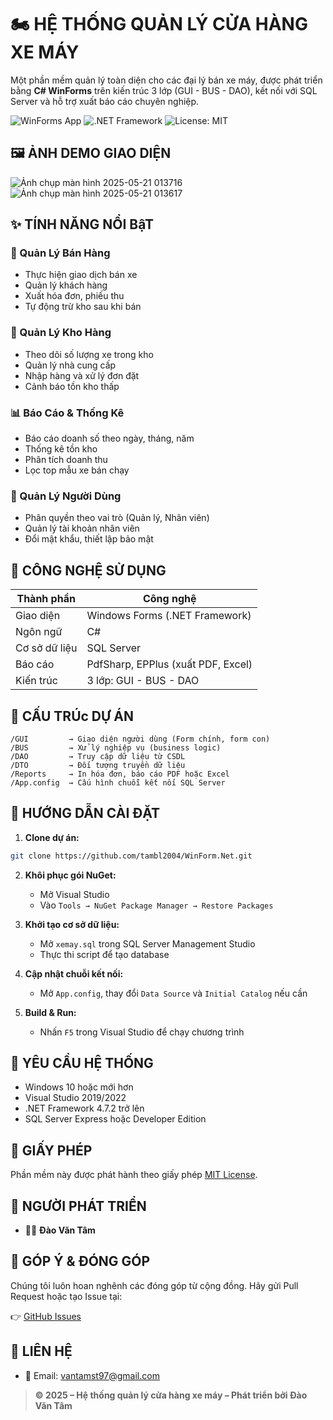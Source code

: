 # 🏍️ HỆ THỐNG QUẢN LÝ CỬA HÀNG XE MÁY

Một phần mềm quản lý toàn diện cho các đại lý bán xe máy, được phát triển bằng **C# WinForms** trên kiến trúc 3 lớp (GUI - BUS - DAO), kết nối với SQL Server và hỗ trợ xuất báo cáo chuyên nghiệp.

![WinForms App](https://img.shields.io/badge/Platform-Windows-blue?logo=windows)
![.NET Framework](https://img.shields.io/badge/.NET-Framework%204.7.2-blueviolet)
![License: MIT](https://img.shields.io/badge/License-MIT-green.svg)

## 🖼️ ẢNH DEMO GIAO DIỆN
![Ảnh chụp màn hình 2025-05-21 013716](https://github.com/user-attachments/assets/712ad841-c2f1-4072-ba66-1da1972da3b4)
![Ảnh chụp màn hình 2025-05-21 013617](https://github.com/user-attachments/assets/a68026fb-d8d2-483c-9790-02e0be760539)


## ✨ TÍNH NĂNG NỔI BậT

### 📆 Quản Lý Bán Hàng

* Thực hiện giao dịch bán xe
* Quản lý khách hàng
* Xuất hóa đơn, phiếu thu
* Tự động trừ kho sau khi bán

### 🏪 Quản Lý Kho Hàng

* Theo dõi số lượng xe trong kho
* Quản lý nhà cung cấp
* Nhập hàng và xử lý đơn đặt
* Cảnh báo tồn kho thấp

### 📊 Báo Cáo & Thống Kê

* Báo cáo doanh số theo ngày, tháng, năm
* Thống kê tồn kho
* Phân tích doanh thu
* Lọc top mẫu xe bán chạy

### 👤 Quản Lý Người Dùng

* Phân quyền theo vai trò (Quản lý, Nhân viên)
* Quản lý tài khoản nhân viên
* Đổi mật khẩu, thiết lập bảo mật

## 🔧 CÔNG NGHỆ SỬ DỤNG

| Thành phần    | Công nghệ                          |
| ------------- | ---------------------------------- |
| Giao diện     | Windows Forms (.NET Framework)     |
| Ngôn ngữ      | C#                                 |
| Cơ sở dữ liệu | SQL Server                         |
| Báo cáo       | PdfSharp, EPPlus (xuất PDF, Excel) |
| Kiến trúc     | 3 lớp: GUI - BUS - DAO             |

## 📁 CẤU TRÚc DỰ ÁN

```
/GUI         → Giao diện người dùng (Form chính, form con)
/BUS         → Xử lý nghiệp vụ (business logic)
/DAO         → Truy cập dữ liệu từ CSDL
/DTO         → Đối tượng truyền dữ liệu
/Reports     → In hóa đơn, báo cáo PDF hoặc Excel
/App.config  → Cấu hình chuỗi kết nối SQL Server
```

## 🚀 HƯỚNG DẪN CÀI ĐẶT

1. **Clone dự án:**

```bash
git clone https://github.com/tambl2004/WinForm.Net.git
```

2. **Khôi phục gói NuGet:**

   * Mở Visual Studio
   * Vào `Tools → NuGet Package Manager → Restore Packages`

3. **Khởi tạo cơ sở dữ liệu:**

   * Mở `xemay.sql` trong SQL Server Management Studio
   * Thực thi script để tạo database

4. **Cập nhật chuỗi kết nối:**

   * Mở `App.config`, thay đổi `Data Source` và `Initial Catalog` nếu cần

5. **Build & Run:**

   * Nhấn `F5` trong Visual Studio để chạy chương trình

## 🧪 YÊU CẦU HỆ THỐNG

* Windows 10 hoặc mới hơn
* Visual Studio 2019/2022
* .NET Framework 4.7.2 trở lên
* SQL Server Express hoặc Developer Edition

## 📍 GIẤY PHÉP

Phần mềm này được phát hành theo giấy phép [MIT License](LICENSE).

## 👥 NGƯỜI PHÁT TRIỂN

* 👨‍💼 **Đào Văn Tâm**


## 🤝 GÓP Ý & ĐÓNG GÓP

Chúng tôi luôn hoan nghênh các đóng góp từ cộng đồng. Hãy gửi Pull Request hoặc tạo Issue tại:

👉 [GitHub Issues](https://github.com/tambl2004/WinForm.Net/issues)

## 📢 LIÊN HỆ

* 📧 Email: [vantamst97@gmail.com](mailto:vantamst97@gmail.com)

> **© 2025 – Hệ thống quản lý cửa hàng xe máy – Phát triển bởi Đào Văn Tâm**
